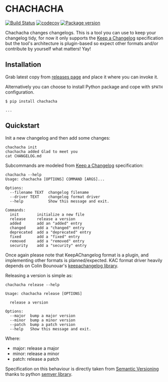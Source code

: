 # CHACHACHA

[![Build Status](https://travis-ci.org/aogier/chachacha.svg?branch=master)](https://travis-ci.org/aogier/chachacha)
[![codecov](https://codecov.io/gh/aogier/chachacha/branch/master/graph/badge.svg)](https://codecov.io/gh/aogier/chachacha)
[![Package version](https://badge.fury.io/py/chachacha.svg)](https://pypi.org/project/chachacha)

Chachacha changes changelogs. This is a tool you can use to keep your changelog tidy,
for now it only supports the [Keep a Changelog](https://keepachangelog.com/en/1.0.0/)
specification but the tool's architecture is plugin-based so expect other formats
and/or contribute by yourself what matters! Yay!

## Installation

Grab latest copy from [releases page](https://github.com/aogier/chachacha/releases)
and place it where you can invoke it.

Alternatively you can choose to install Python package and cope with `$PATH` configuration.

```console
$ pip install chachacha

...
```

## Quickstart

Init a new changelog and then add some changes:

```shell
chachacha init
chachacha added Glad to meet you
cat CHANGELOG.md
```

Subcommands are modeled from [Keep a Changelog](https://keepachangelog.com/en/1.0.0/)
specification:

```shell
chachacha --help
Usage: chachacha [OPTIONS] COMMAND [ARGS]...

Options:
  --filename TEXT  changelog filename
  --driver TEXT    changelog format driver
  --help           Show this message and exit.

Commands:
  init        initialize a new file
  release     release a version
  added       add an "added" entry
  changed     add a "changed" entry
  deprecated  add a "deprecated" entry
  fixed       add a "fixed" entry
  removed     add a "removed" entry
  security    add a "security" entry
```

Once again please note that KeepAChangelog format is a plugin, and
implementing other formats is planned/expected. KAC format driver heavily
depends on Colin Bounouar's [keepachangelog library](https://github.com/Colin-b/keepachangelog).

Releasing a version is simple as:

```shell
chachacha release --help

Usage: chachacha release [OPTIONS]

  release a version

Options:
  --major  bump a major version
  --minor  bump a minor version
  --patch  bump a patch version
  --help   Show this message and exit.
```

Where:

* major: release a major
* minor: release a minor
* patch: release a patch

Specification on this behaviour is directly taken from [Semantic Versioning](https://semver.org/spec/v2.0.0.html)
thanks to python [semver library](https://python-semver.readthedocs.io/en/latest/).
